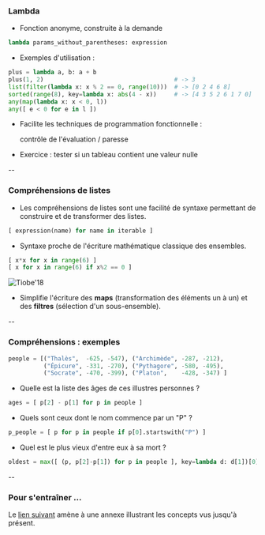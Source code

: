### Lambda

- Fonction anonyme, construite à la demande

```python
lambda params_without_parentheses: expression
```

- Exemples d'utilisation :

```python
plus = lambda a, b: a + b
plus(1, 2)                                     # -> 3
list(filter(lambda x: x % 2 == 0, range(10)))  # -> [0 2 4 6 8]
sorted(range(8), key=lambda x: abs(4 - x))     # -> [4 3 5 2 6 1 7 0]
any(map(lambda x: x < 0, l))
any([ e < 0 for e in l ])
```

- Facilite les techniques de programmation fonctionnelle :

    contrôle de l'évaluation / paresse

- Exercice : tester si un tableau contient une valeur nulle

--

### Compréhensions de listes

- Les compréhensions de listes sont une facilité de syntaxe permettant
  de construire et de transformer des listes.

```python
[ expression(name) for name in iterable ]

```

- Syntaxe proche de l'écriture mathématique classique des ensembles.


<div class="half" style="width:55%">

```python
[ x*x for x in range(6) ]
[ x for x in range(6) if x%2 == 0 ]
```

</div>

<div class="half" style="width:43%">

![Tiobe'18](prog/images/comprehensions.png) <!-- .element:  style="max-width: 80%;margin-top: 0px" -->

</div>


- Simplifie l'écriture des **maps** (transformation des éléments un à
  un) et des **filtres** (sélection d'un sous-ensemble).

--

### Compréhensions : exemples

```python
people = [("Thalès",  -625, -547), ("Archimède", -287, -212),
          ("Épicure", -331, -270), ("Pythagore", -580, -495),
          ("Socrate", -470, -399), ("Platon",    -428, -347) ]
```

- Quelle est la liste des âges de ces illustres personnes ?

```python
ages = [ p[2] - p[1] for p in people ]
```
<!-- .element: class="fragment" data-fragment-index="1" -->

- Quels sont ceux dont le nom commence par un "P" ?

```python
p_people = [ p for p in people if p[0].startswith("P") ]
```
<!-- .element: class="fragment" data-fragment-index="2" -->

- Quel est le plus vieux d'entre eux à sa mort ?

```python
oldest = max([ (p, p[2]-p[1]) for p in people ], key=lambda d: d[1])[0]
```
<!-- .element: class="fragment" data-fragment-index="3" -->

--

### Pour s'entraîner ...

Le <a href="#/tp_classification">lien suivant</a> amène à une annexe
illustrant les concepts vus jusqu'à présent.
